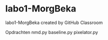 # labo1-MorgBeka
labo1-MorgBeka created by GitHub Classroom

Opdrachten
nmd.py
baseline.py
pixelator.py
